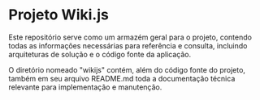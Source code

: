 # Projeto Wiki.js
<p>Este repositório serve como um armazém geral para o projeto, contendo todas as informações necessárias para referência e consulta, incluindo arquiteturas de solução e o código fonte da aplicação.</p>

<p>O diretório nomeado "wikijs" contém, além do código fonte do projeto, também em seu arquivo README.md toda a documentação técnica relevante para implementação e manutenção.</p>
